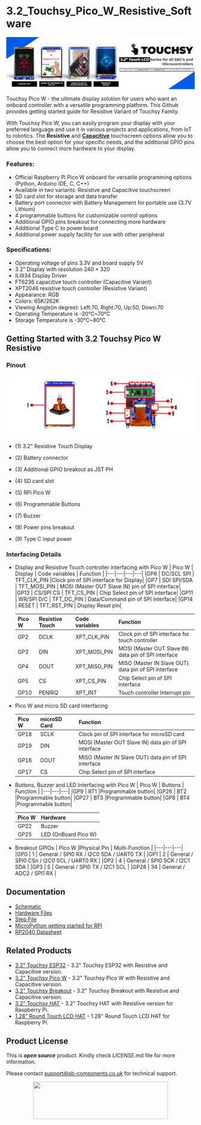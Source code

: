 # 3.2_Touchsy_Pico_W_Resistive_Software
<img src="https://github.com/sbcshop/3.2_Touchsy_HAT_Resistive_Software/blob/main/images/Touchsy%20banner.jpg">

Touchsy Pico W - the ultimate display solution for users who want an onboard controller with a versatile programming platform. This Github provides getting started guide for Resistive Variant of Touchsy Family.

With Touchsy Pico W, you can easily program your display with your preferred language and use it in various projects and applications, from IoT to robotics. The **Resistive** and [**Capacitive**](https://github.com/sbcshop/3.2_Touchsy_Pico_W_Capacitive_Software/) touchscreen options allow you to choose the best option for your specific needs, and the additional GPIO pins allow you to connect more hardware to your display.

### Features:
- Official Raspberry Pi Pico W onboard for versatile programming options (Python, Arduino IDE, C, C++)
-	Available in two variants: Resistive and Capacitive touchscreen
-	SD card slot for storage and data transfer
-	Battery port connector with Battery Management for portable use (3.7V Lithium)
-	4 programmable buttons for customizable control options
-	Additional GPIO pins breakout for connecting more hardware
-	Additional Type C to power board
-	Additional power supply facility for use with other peripheral

### Specifications:
-	Operating voltage of pins 3.3V and board supply 5V
-	3.2” Display with resolution 240 × 320
-	ILI934 Display Driver
-	FT6236 capacitive touch controller (Capacitive Variant)
-	XPT2046 resistive touch controller (Resistive Variant)
-	Appearance: RGB
-	Colors: 65K/262K
-	Viewing Angle(in degree): Left:70, Right:70, Up:50, Down:70 
-	Operating Temperature is -20℃~70℃
-	Storage Temperature is -30℃~80℃

## Getting Started with 3.2 Touchsy Pico W Resistive
### Pinout
<img src="https://github.com/sbcshop/3.2_Touchsy_Pico_W_Resistive_Software/blob/main/images/Touchsy%20Pico%20Res%20pinout.jpg">

- (1) 3.2” Resistive Touch Display 

- (2) Battery connector

- (3) Additional GPIO breakout as JST PH

- (4) SD card slot

- (5) RPi Pico W

- (6) Programmable Buttons

- (7) Buzzer

- (8) Power pins breakout 

- (9) Type C input power

### Interfacing Details
- Display and Resistive Touch controller interfacing with Pico W
  | Pico W | Display | Code variables | Function |
  |---|---|---|---|
  |GP6  | DC/SCL SPI | TFT_CLK_PIN  |Clock pin of SPI interface for Display|
  |GP7  | SDI SPI/SDA | TFT_MOSI_PIN | MOSI (Master OUT Slave IN) pin of SPI interface|
  |GP13 | CS/SPI CS  | TFT_CS_PIN   | Chip Select pin of SPI interface|
  |GP11 | WR/SPI D/C | TFT_DC_PIN   | Data/Command pin of SPI interface|
  |GP14 | RESET | TFT_RST_PIN  | Display Reset pin|

  | Pico W | Resistive Touch | Code variables | Function |
  |---|---|---|---|
  |GP2 | DCLK | XPT_CLK_PIN  |Clock pin of SPI interface for touch controller|
  |GP3 | DIN | XPT_MOSI_PIN | MOSI (Master OUT Slave IN) data pin of SPI interface|
  |GP4 | DOUT | XPT_MISO_PIN   | MISO (Master IN Slave OUT) data pin of SPI interface|
  |GP5 | CS | XPT_CS_PIN   | Chip Select pin of SPI interface|
  |GP10 | PENIRQ | XPT_INT | Touch controller Interrupt pin|


- Pico W and micro SD card interfacing

  | Pico W | microSD Card | Function |
  |---|---|---|
  |GP18 | SCLK |Clock pin of SPI interface for microSD card |
  |GP19 | DIN  | MOSI (Master OUT Slave IN) data pin of SPI interface|
  |GP16 | DOUT | MISO (Master IN Slave OUT) data pin of SPI interface|
  |GP17 | CS   | Chip Select pin of SPI interface|

- Buttons, Buzzer and LED Interfacing with Pico W
  | Pico W | Buttons | Function |
  |---|---|---|
  |GP9 | BT1 |Programmable button|
  |GP26 | BT2 |Programmable button|
  |GP27 | BT3 |Programmable button|
  |GP8 | BT4 |Programmable button|

  | Pico W | Hardware |
  |---|---|
  |GP22 | Buzzer |
  |GP25 | LED (OnBoard Pico W) |
- Breakout GPIOs
  | Pico W |Physical Pin | Multi-Function |
  |---|---|---|
  |GP0 | 1  | General / SPI0 RX / I2C0 SDA / UART0 TX |
  |GP1 | 2 | General / SPI0 CSn / I2C0 SCL / UART0 RX |
  |GP2 | 4 | General / SPI0 SCK / I2C1 SDA |
  |GP3 | 5 | General / SPI0 TX / I2C1 SCL |
  |GP28 | 34 | General / ADC2 / SPI1 RX |


## Documentation
  * [Schematic](https://github.com/sbcshop/3.2_Touchsy_Pico_W_Resistive_Hardware/blob/main/Design%20Data/SCH%203.2%20Touchsy%20%20Pico%20w%20(Resistive).pdf)
  * [Hardware Files](https://github.com/sbcshop/3.2_Touchsy_Pico_W_Resistive_Hardware/tree/main)
  * [Step File](https://github.com/sbcshop/3.2_Touchsy_Pico_W_Resistive_Hardware/blob/main/Mechanical%20Data/STEP%20%203.2%20inch%20Touchsy%20based%20on%20PICO%20W%20(Resistive).step)
  * [MicroPython getting started for RPI](https://docs.micropython.org/en/latest/rp2/quickref.html)
  * [RP2040 Datasheet](https://github.com/sbcshop/HackyPi-Hardware/blob/main/Documents/rp2040-datasheet.pdf)


## Related Products
   * [3.2" Touchsy ESP32](https://shop.sb-components.co.uk/products/touchsy-3-2-lcd-display-for-all-sbcs-mcus?variant=40536352096339) - 3.2" Touchsy ESP32 with Resistive and Capacitive version. 
   * [3.2" Touchsy Pico W](https://shop.sb-components.co.uk/products/touchsy-3-2-lcd-display-for-all-sbcs-mcus?variant=40536352129107) - 3.2" Touchsy Pico W with Resistive and Capacitive version.
   * [3.2" Touchsy Breakout](https://shop.sb-components.co.uk/products/touchsy-3-2-lcd-display-for-all-sbcs-mcus?variant=40536352161875) - 3.2" Touchsy Breakout with Resistive and Capacitive version.
   * [3.2" Touchsy HAT](https://shop.sb-components.co.uk/products/touchsy-3-2-lcd-display-for-all-sbcs-mcus?variant=40536352063571) - 3.2" Touchsy HAT with Resistive version for Raspberry Pi.
   * [1.28" Round Touch LCD HAT](https://shop.sb-components.co.uk/products/1-28-round-touch-lcd-hat-for-raspberry-pi?_pos=1&_sid=b6ecd2f9c&_ss=r) - 1.28" Round Touch LCD HAT for Raspberry Pi.

## Product License

This is ***open source*** product. Kindly check LICENSE.md file for more information.

Please contact support@sb-components.co.uk for technical support.
<p align="center">
  <img width="360" height="100" src="https://cdn.shopify.com/s/files/1/1217/2104/files/Logo_sb_component_3.png?v=1666086771&width=300">
</p>


